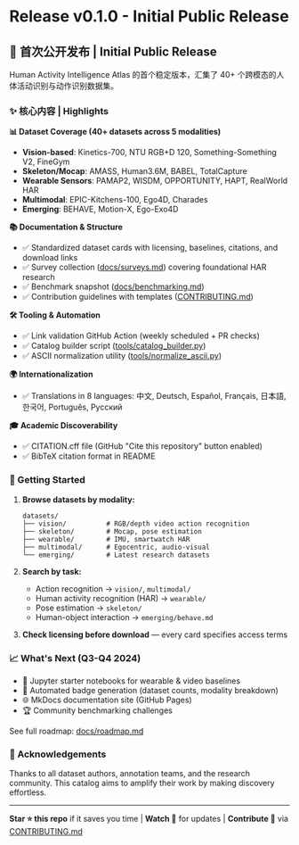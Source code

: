 # Release v0.1.0 - Initial Public Release

## 🎉 首次公开发布 | Initial Public Release

Human Activity Intelligence Atlas 的首个稳定版本，汇集了 40+ 个跨模态的人体活动识别与动作识别数据集。

### ✨ 核心内容 | Highlights

**📊 Dataset Coverage (40+ datasets across 5 modalities)**
- **Vision-based**: Kinetics-700, NTU RGB+D 120, Something-Something V2, FineGym
- **Skeleton/Mocap**: AMASS, Human3.6M, BABEL, TotalCapture
- **Wearable Sensors**: PAMAP2, WISDM, OPPORTUNITY, HAPT, RealWorld HAR
- **Multimodal**: EPIC-Kitchens-100, Ego4D, Charades
- **Emerging**: BEHAVE, Motion-X, Ego-Exo4D

**📚 Documentation & Structure**
- ✅ Standardized dataset cards with licensing, baselines, citations, and download links
- ✅ Survey collection ([docs/surveys.md](docs/surveys.md)) covering foundational HAR research
- ✅ Benchmark snapshot ([docs/benchmarking.md](docs/benchmarking.md))
- ✅ Contribution guidelines with templates ([CONTRIBUTING.md](CONTRIBUTING.md))

**🛠 Tooling & Automation**
- ✅ Link validation GitHub Action (weekly scheduled + PR checks)
- ✅ Catalog builder script ([tools/catalog_builder.py](tools/catalog_builder.py))
- ✅ ASCII normalization utility ([tools/normalize_ascii.py](tools/normalize_ascii.py))

**🌍 Internationalization**
- ✅ Translations in 8 languages: 中文, Deutsch, Español, Français, 日本語, 한국어, Português, Русский

**🎓 Academic Discoverability**
- ✅ CITATION.cff file (GitHub "Cite this repository" button enabled)
- ✅ BibTeX citation format in README

### 🚀 Getting Started

1. **Browse datasets by modality:**
   ```
   datasets/
   ├── vision/          # RGB/depth video action recognition
   ├── skeleton/        # Mocap, pose estimation
   ├── wearable/        # IMU, smartwatch HAR
   ├── multimodal/      # Egocentric, audio-visual
   └── emerging/        # Latest research datasets
   ```

2. **Search by task:**
   - Action recognition → `vision/`, `multimodal/`
   - Human activity recognition (HAR) → `wearable/`
   - Pose estimation → `skeleton/`
   - Human-object interaction → `emerging/behave.md`

3. **Check licensing before download** — every card specifies access terms

### 📈 What's Next (Q3-Q4 2024)

- 📓 Jupyter starter notebooks for wearable & video baselines
- 🔄 Automated badge generation (dataset counts, modality breakdown)
- 🌐 MkDocs documentation site (GitHub Pages)
- 🏆 Community benchmarking challenges

See full roadmap: [docs/roadmap.md](docs/roadmap.md)

### 🙏 Acknowledgements

Thanks to all dataset authors, annotation teams, and the research community. This catalog aims to amplify their work by making discovery effortless.

---

**Star ⭐ this repo** if it saves you time | **Watch 👀** for updates | **Contribute 🤝** via [CONTRIBUTING.md](CONTRIBUTING.md)

